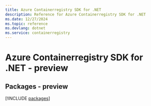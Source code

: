 ```yaml
---
title: Azure Containerregistry SDK for .NET
description: Reference for Azure Containerregistry SDK for .NET
ms.date: 12/27/2024
ms.topic: reference
ms.devlang: dotnet
ms.service: containerregistry
---
```

# Azure Containerregistry SDK for .NET - preview
## Packages - preview
[!INCLUDE [packages](containerregistry-index.md)]
